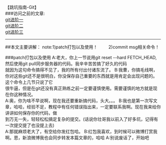 【跳坑指南-Git】<br>
###访问之前的文章:<br>
[git进阶一](https://github.com/zhuang137/blog/blob/master/git/git%E8%BF%9B%E9%98%B6%E4%B8%80.md)<br>
[git进阶二](https://github.com/zhuang137/blog/blob/master/git/git%E8%BF%9B%E9%98%B6%E4%BA%8C.md)<br>
[git进阶三](https://github.com/zhuang137/blog/blob/master/git/git%E8%BF%9B%E9%98%B6%E4%B8%89.md)<br>

--------
##本文主要讲解：
    note:1)patch打包以及使用！
         2)commit msg相关命令！

###patch打包以及使用
    A:老大，你上一节说用git reset --hard FETCH_HEAD,然后使用git pull同步服务器的代码。我辛辛苦苦搞了好久的代码<br>
      就因为这句命令搞得不见了，我的所有付出付诸东流了。
    B:我曹，你搞毛线啊，你对这些git还不是很明白，你没保存自己重要的东西就是用肯定会出现问题的。这个命令上几节只说了它<br>
      很牛逼，但是在git还没有真正熟练之前一定要谨慎使用。需要谨慎的地方就是现在你这种情况。<br>
    A:奥，你为啥不早说啊，现在我还要重新搞代码，头大。。。
    B:我也是第一次写文章，哈哈，经验不足，教程中有任何错误指出来，一定要联系我啊。现在我来给你讲讲如何保存你的代码，做<br>
      到万无一失，轻轻松松搞定复杂的提交。(话说你壮哥我以前入了好多坑，记得有一次提交提了也没提上去)<br>
    A:那就麻烦老大了，有空给你发红包哈。
    B:红包我喜欢，到时候可以微博打赏我啊。恩，新浪微博我也会同步转发本篇文章的，哈哈
    A:别说废话了，开始吧
    
